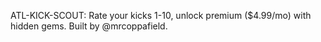 ATL-KICK-SCOUT: Rate your kicks 1-10, unlock premium ($4.99/mo) with hidden gems. Built by @mrcoppafield.

